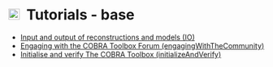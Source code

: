 # <img src="https://prince.lcsb.uni.lu/img/icon_base.png" height="22px">&nbsp;&nbsp;Tutorials - base

- [Input and output of reconstructions and models (IO)](IO)
- [Engaging with the COBRA Toolbox Forum (engagingWithTheCommunity)](engagingWithTheCommunity)
- [Initialise and verify The COBRA Toolbox (initializeAndVerify)](initializeAndVerify)
